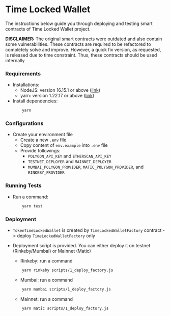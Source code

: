 # Time Locked Wallet

The instructions below guide you through deploying and testing smart contracts of Time Locked Wallet project. 

**DISCLAIMER:** The original smart contracts were outdated and also contain some vulnerabilities. These contracts are required to be refactored to completely solve and improve. However, a quick fix version, as requested, is released due to time constraint. Thus, these contracts should be used internally

### Requirements

- Installations:
    - NodeJS: version 16.15.1 or above ([link](https://nodejs.org/en/))
    - yarn: version 1.22.17 or above ([link](https://www.npmjs.com/package/yarn))
- Install dependencies:
    ```bash
        yarn
    ```

### Configurations

- Create your environment file
    - Create a new `.env` file
    - Copy content of `env.example` into `.env` file
    - Provide followings:
        - `POLYGON_API_KEY` and `ETHERSCAN_API_KEY`
        - `TESTNET_DEPLOYER` and `MAINNET_DEPLOYER`
        - `MUMBAI_POLYGON_PROVIDER`, `MATIC_POLYGON_PROVIDER`, and `RINKEBY_PROVIDER`

### Running Tests
- Run a command:
    ```bash
        yarn test
    ```

### Deployment

- `TokenTimeLockedWallet` is created by `TimeLockedWalletFactory` contract -> deploy `TimeLockedWalletFactory` only

- Deployment script is provided. You can either deploy it on testnet (Rinkeby/Mumbai) or Mainnet (Matic)
    - Rinkeby: run a command
    ```bash
        yarn rinkeby scripts/1_deploy_factory.js
    ```

    - Mumbai: run a command
    ```bash
        yarn mumbai scripts/1_deploy_factory.js
    ```
    
    - Mainnet: run a command
    ```bash
        yarn matic scripts/1_deploy_factory.js
    ```